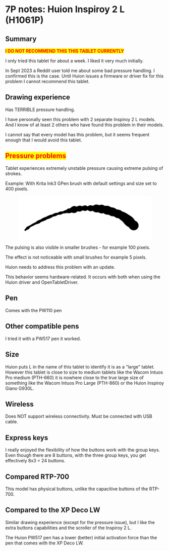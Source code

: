# 7P notes: Huion Inspiroy 2 L (H1061P)

## **Summary**

<mark style="color:red;">**I DO NOT RECOMMEND THIS THIS TABLET CURRENTLY**</mark>

I only tried this tablet for about a week. I liked it very much initially.&#x20;

In Sept 2023 a Reddit user told me about some bad pressure handling. I confirmed this is the case. Until Huion issues a firmware or driver fix for this problem I cannot recommend this tablet. &#x20;

## **Drawing experience**

Has TERRIBLE pressure handling.

I have personally seen this problem with 2 separate Inspiroy 2 L models. And I know of at least 2 others who have found this problem in their models.

I cannot say that every model has this problem, but it seems frequent enough that I would avoid this tablet.

## <mark style="color:red;">**Pressure problems**</mark>

Tablet experiences extremely unstable pressure causing extreme pulsing of strokes.&#x20;

Example: With Krita Ink3 GPen brush with default settings and size set to 400 pixels.&#x20;

<figure><img src="../../../.gitbook/assets/image (357).png" alt=""><figcaption></figcaption></figure>

The pulsing is also visible in smaller brushes - for example 100 pixels.&#x20;

The effect is not noticeable with small brushes for example 5 pixels.

Huion needs to address this problem with an update.

This behavior seems hardware-related. It occurs with both when using the Huion driver and OpenTabletDriver.

## **Pen**

Comes with the PW110 pen

## **Other compatible pens**

I tried it with a PW517 pen it worked.

## **Size**

Huion puts L in the name of this tablet to identify it is as a "large" tablet. However this tablet is close to size to medium tablets like the Wacom Intuos Pro medium (PTH-660) it is nowhere close to the true large size of something like the Wacom Intuos Pro Large (PTH-860) or the Huion Inspiroy Giano G930L.

## **Wireless**

Does NOT support wireless connectivity. Must be connected with USB cable.

## **Express keys**

I really enjoyed the flexibility of how the buttons work with the group keys. Even though there are 8 buttons, with the three group keys, you get effectively 8x3 = 24 buttons.&#x20;

## **Compared RTP-700**

This model has physical buttons, unlike the capacitive buttons of the RTP-700.&#x20;

## **Compared to the XP Deco LW**

Similar drawing experience (except for the pressure issue), but I like the extra buttons capabilities and the scroller of the Inspiroy 2 L.

The Huion PW517 pen has a lower (better) initial activation force than the pen that comes with the XP Deco LW.



